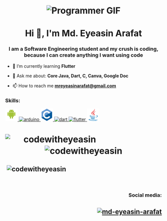 
<h1 align="center"><img  width="370" src="https://cdn.dribbble.com/users/1162077/screenshots/3848914/programmer.gif" alt="Programmer GIF"></h2>
<h1 align="center">Hi 👋, I'm Md. Eyeasin Arafat</h1>

<h3 align="center">I am a Software Engineering student and my crush is coding, because I can create anything I want using code</h3>


- 🌱 I’m currently learning **Flutter**

- 💬 Ask me about: **Core Java, Dart, C, Canva, Google Doc**

- 📫 How to reach me **mreyeasinarafat@gmail.com**



<h3 align="left">Skills:</h3>
<p align="left"> <a href="https://developer.android.com" target="_blank" rel="noreferrer"> <img src="https://raw.githubusercontent.com/devicons/devicon/master/icons/android/android-original-wordmark.svg" alt="android" width="40" height="40"/> </a> <a href="https://www.arduino.cc/" target="_blank" rel="noreferrer"> <img src="https://cdn.worldvectorlogo.com/logos/arduino-1.svg" alt="arduino" width="40" height="40"/> </a> <a href="https://www.cprogramming.com/" target="_blank" rel="noreferrer"> <img src="https://raw.githubusercontent.com/devicons/devicon/master/icons/c/c-original.svg" alt="c" width="40" height="40"/> </a> <a href="https://dart.dev" target="_blank" rel="noreferrer"> <img src="https://www.vectorlogo.zone/logos/dartlang/dartlang-icon.svg" alt="dart" width="40" height="40"/> </a> <a href="https://flutter.dev" target="_blank" rel="noreferrer"> <img src="https://www.vectorlogo.zone/logos/flutterio/flutterio-icon.svg" alt="flutter" width="40" height="40"/> </a> <a href="https://www.java.com" target="_blank" rel="noreferrer"> <img src="https://raw.githubusercontent.com/devicons/devicon/master/icons/java/java-original.svg" alt="java" width="40" height="40"/> </a> </p>



<h1 align="center"><p><img align="left" width="335" src="https://github-readme-stats.vercel.app/api/top-langs?username=codewitheyeasin&show_icons=true&locale=en&layout=compact" alt="codewitheyeasin" /></p>

<p>&nbsp;<img align="center" width="380" src="https://github-readme-stats.vercel.app/api?username=codewitheyeasin&show_icons=true&locale=en" alt="codewitheyeasin" /></p> </h1>

<h2 align="left"><p>&nbsp;<img  width="333" src="https://github-readme-streak-stats.herokuapp.com/?user=codewitheyeasin&" alt="codewitheyeasin" /></p></h2>
<br>

<h3 align="right">Social media:</h3>
<p align="center">
<h2 align="right"><a href="https://linkedin.com/in/md-eyeasin-arafat" target="blank"><img align="center" src="https://raw.githubusercontent.com/rahuldkjain/github-profile-readme-generator/master/src/images/icons/Social/linked-in-alt.svg" alt="md-eyeasin-arafat" height="30" width="40" /></a>
</p></h2>

